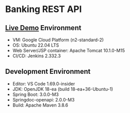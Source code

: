 # Banking REST API
## [Live Demo](https://hanjoon.dev/account-manager) Environment
* VM: Google Cloud Platform (n2-standard-2)
* OS: Ubuntu 22.04 LTS
* Web Server/JSP container: Apache Tomcat 10.1.0-M15
* CI/CD: Jenkins 2.332.3

## Development Environment
* Editor: VS Code 1.69.0-insider
* JDK: OpenJDK 18-ea (build 18-ea+36-Ubuntu-1)
* Spring Boot: 3.0.0-M3
* Springdoc-openapi: 2.0.0-M3
* Build: Apache Maven 3.8.6
